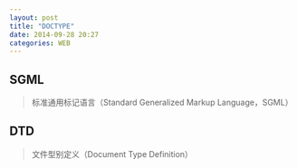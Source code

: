 ```yaml
---
layout: post
title: "DOCTYPE"
date: 2014-09-28 20:27
categories: WEB
---
```


## SGML ##
>标准通用标记语言（Standard Generalized Markup Language，SGML）

## DTD ##

>文件型别定义（Document Type Definition）
